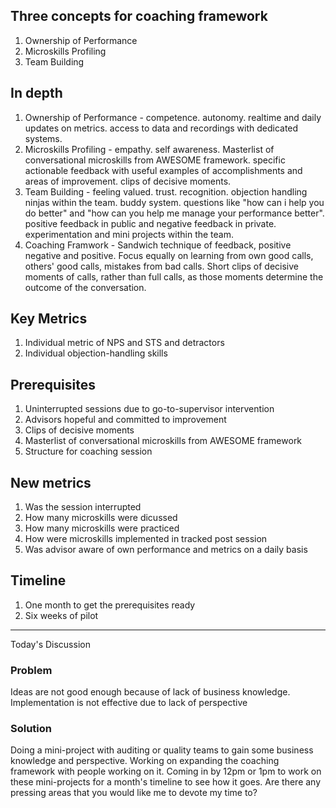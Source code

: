 ## Three concepts for coaching framework
1. Ownership of Performance
2. Microskills Profiling
3. Team Building

## In depth
1. Ownership of Performance - competence. autonomy. realtime and daily updates on metrics. access to data and recordings with dedicated systems. 
2. Microskills Profiling - empathy. self awareness. Masterlist of conversational microskills from AWESOME framework. specific actionable feedback with useful examples of accomplishments and areas of improvement. clips of decisive moments. 
3. Team Building - feeling valued. trust. recognition. objection handling ninjas within the team. buddy system. questions like "how can i help you do better" and "how can you help me manage your performance better". positive feedback in public and negative feedback in private. experimentation and mini projects within the team. 
4. Coaching Framwork - Sandwich technique of feedback, positive negative and positive. Focus equally on learning from own good calls, others' good calls, mistakes from bad calls. Short clips of decisive moments of calls, rather than full calls, as those moments determine the outcome of the conversation. 

## Key Metrics
1. Individual metric of NPS and STS and detractors
2. Individual objection-handling skills

## Prerequisites
1. Uninterrupted sessions due to go-to-supervisor intervention
2. Advisors hopeful and committed to improvement
3. Clips of decisive moments
4. Masterlist of conversational microskills from AWESOME framework
5. Structure for coaching session

## New metrics
1. Was the session interrupted
2. How many microskills were dicussed
3. How many microskills were practiced
4. How were microskills implemented in tracked post session
5. Was advisor aware of own performance and metrics on a daily basis

## Timeline
1. One month to get the prerequisites ready
2. Six weeks of pilot

-------------

Today's Discussion

### Problem 
Ideas are not good enough because of lack of business knowledge. Implementation is not effective due to lack of perspective

### Solution
Doing a mini-project with auditing or quality teams to gain some business knowledge and perspective. Working on expanding the coaching framework with people working on it.
Coming in by 12pm or 1pm to work on these mini-projects for a month's timeline to see how it goes.
Are there any pressing areas that you would like me to devote my time to?
